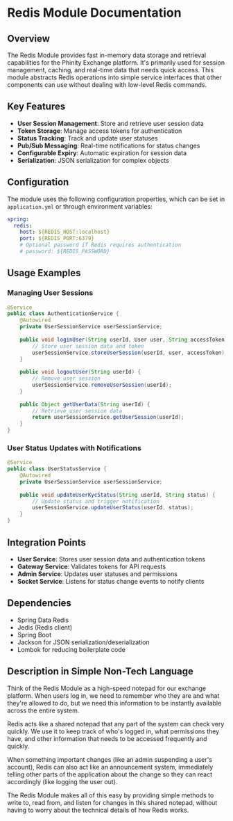 # Redis Module Documentation

## Overview

The Redis Module provides fast in-memory data storage and retrieval capabilities for the Phinity Exchange platform. It's primarily used for session management, caching, and real-time data that needs quick access. This module abstracts Redis operations into simple service interfaces that other components can use without dealing with low-level Redis commands.

## Key Features

- **User Session Management**: Store and retrieve user session data
- **Token Storage**: Manage access tokens for authentication
- **Status Tracking**: Track and update user statuses
- **Pub/Sub Messaging**: Real-time notifications for status changes
- **Configurable Expiry**: Automatic expiration for session data
- **Serialization**: JSON serialization for complex objects

## Configuration

The module uses the following configuration properties, which can be set in `application.yml` or through environment variables:

```yaml
spring:
  redis:
    host: ${REDIS_HOST:localhost}
    port: ${REDIS_PORT:6379}
    # Optional password if Redis requires authentication
    # password: ${REDIS_PASSWORD}
```

## Usage Examples

### Managing User Sessions

```java
@Service
public class AuthenticationService {
    @Autowired
    private UserSessionService userSessionService;
    
    public void loginUser(String userId, User user, String accessToken) {
        // Store user session data and token
        userSessionService.storeUserSession(userId, user, accessToken);
    }
    
    public void logoutUser(String userId) {
        // Remove user session
        userSessionService.removeUserSession(userId);
    }
    
    public Object getUserData(String userId) {
        // Retrieve user session data
        return userSessionService.getUserSession(userId);
    }
}
```

### User Status Updates with Notifications

```java
@Service
public class UserStatusService {
    @Autowired
    private UserSessionService userSessionService;
    
    public void updateUserKycStatus(String userId, String status) {
        // Update status and trigger notification
        userSessionService.updateUserStatus(userId, status);
    }
}
```

## Integration Points

- **User Service**: Stores user session data and authentication tokens
- **Gateway Service**: Validates tokens for API requests
- **Admin Service**: Updates user statuses and permissions
- **Socket Service**: Listens for status change events to notify clients

## Dependencies

- Spring Data Redis
- Jedis (Redis client)
- Spring Boot
- Jackson for JSON serialization/deserialization
- Lombok for reducing boilerplate code

## Description in Simple Non-Tech Language

Think of the Redis Module as a high-speed notepad for our exchange platform. When users log in, we need to remember who they are and what they're allowed to do, but we need this information to be instantly available across the entire system.

Redis acts like a shared notepad that any part of the system can check very quickly. We use it to keep track of who's logged in, what permissions they have, and other information that needs to be accessed frequently and quickly.

When something important changes (like an admin suspending a user's account), Redis can also act like an announcement system, immediately telling other parts of the application about the change so they can react accordingly (like logging the user out).

The Redis Module makes all of this easy by providing simple methods to write to, read from, and listen for changes in this shared notepad, without having to worry about the technical details of how Redis works.